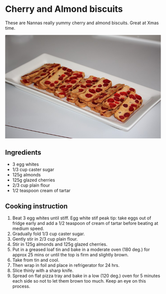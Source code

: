 # Cherry and Almond biscuits

These are Nannas really yummy cherry and almond biscuits. Great at Xmas time.

![Almond-Slice](../.gitbook/assets/almond-slice.jpg)

## Ingredients

* 3 egg whites                       
* 1/3 cup caster sugar
* 125g almonds                       
* 125g glazed cherries                
* 2/3 cup plain flour   
* 1/2 teaspoon cream of tartar             

## Cooking instruction

1. Beat 3 egg whites until stiff.  Egg white stif peak tip: take eggs out of fridge early and add a 1/2 teaspoon of cream of tartar before beating at medium speed.
2. Gradually fold 1/3 cup caster sugar.
3. Gently stir in 2/3 cup plain flour.
4. Stir in 125g almonds and 125g glazed cherries.
5. Put in a greased loaf tin and bake in a moderate oven (180 deg.) for approx 25 mins or until the top is firm and slightly brown.
6. Take from tin and cool.
7. Then wrap in foil and place in refrigerator for 24 hrs.
8. Slice thinly with a sharp knife.
9. Spread on flat pizza tray and bake in a low (120 deg.) oven for 5 minutes each side so not to let them brown too much. Keep an eye on this process.

